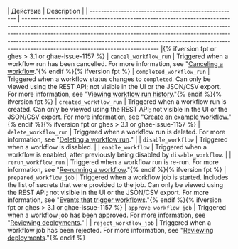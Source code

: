 | Действие                                             | Description                                                                                                                                                                                                                                                                                                                                                              |
| ---------------------------------------------------- | ------------------------------------------------------------------------------------------------------------------------------------------------------------------------------------------------------------------------------------------------------------------------------------------------------------------------------------------------------------------------ |{% ifversion fpt or ghes > 3.1 or ghae-issue-1157 %}
| `cancel_workflow_run`                                | Triggered when a workflow run has been cancelled. For more information, see "[Canceling a workflow](/actions/managing-workflow-runs/canceling-a-workflow)."{% endif %}{% ifversion fpt %}
| `completed_workflow_run`                             | Triggered when a workflow status changes to `completed`. Can only be viewed using the REST API; not visible in the UI or the JSON/CSV export. For more information, see "[Viewing workflow run history](/actions/managing-workflow-runs/viewing-workflow-run-history)."{% endif %}{% ifversion fpt %}
| `created_workflow_run`                               | Triggered when a workflow run is created. Can only be viewed using the REST API; not visible in the UI or the JSON/CSV export. For more information, see "[Create an example workflow](/actions/learn-github-actions/introduction-to-github-actions#create-an-example-workflow)."{% endif %}{% ifversion fpt or ghes > 3.1 or ghae-issue-1157 %}
| `delete_workflow_run`                                | Triggered when a workflow run is deleted. For more information, see "[Deleting a workflow run](/actions/managing-workflow-runs/deleting-a-workflow-run)."                                                                                                                                                                                                                |
| `disable_workflow`                                   | Triggered when a workflow is disabled.                                                                                                                                                                                                                                                                                                                                   |
| `enable_workflow`                                    | Triggered when a workflow is enabled, after previously being disabled by `disable_workflow`.                                                                                                                                                                                                                                                                             |
| `rerun_workflow_run`                                 | Triggered when a workflow run is re-run. For more information, see "[Re-running a workflow](/actions/managing-workflow-runs/re-running-a-workflow)."{% endif %}{% ifversion fpt %}
| `prepared_workflow_job`                              | Triggered when a workflow job is started. Includes the list of secrets that were provided to the job. Can only be viewed using the REST API; not visible in the UI or the JSON/CSV export. For more information, see "[Events that trigger workflows](/actions/reference/events-that-trigger-workflows)."{% endif %}{% ifversion fpt or ghes > 3.1 or ghae-issue-1157 %}
| `approve_workflow_job`                               | Triggered when a workflow job has been approved. For more information, see "[Reviewing deployments](/actions/managing-workflow-runs/reviewing-deployments)."                                                                                                                                                                                                             |
| `reject_workflow_job`                                | Triggered when a workflow job has been rejected. For more information, see "[Reviewing deployments](/actions/managing-workflow-runs/reviewing-deployments)."{% endif %}
